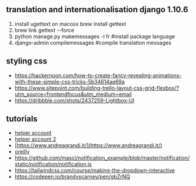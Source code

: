 ## translation and internationalisation django 1.10.6
1. install ugettext on macosx brew install gettext
2. brew link gettext --force
3. python manage.py makemessages -l fr #install package language
4. django-admin compilemessages #compile translation messages

## styling css
* https://hackernoon.com/how-to-create-fancy-revealing-animations-with-these-simple-css-tricks-5b34614ae69a
* https://www.sitepoint.com/building-trello-layout-css-grid-flexbox/?utm_source=frontendfocus&utm_medium=email
* https://dribbble.com/shots/2437259-Lightbox-UI

## tutorials
* [helper account](https://thinkster.io/django-angularjs-tutorial)
* [helper account 2](http://blog.kevinastone.com/getting-started-with-django-rest-framework-and-angularjs.html)
* [https://www.andreagrandi.it/](https://www.andreagrandi.it/)
* [oreilly](https://www.safaribooksonline.com/library/view/lightweight-django/9781491946275/ch04.html)
* https://github.com/masci/notification_example/blob/master/notification/static/notification/notification.js
* https://tailwindcss.com/course/making-the-dropdown-interactive
* https://codepen.io/brandyscarney/pen/gbZrNQ